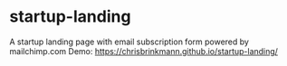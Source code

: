 # startup-landing
A startup landing page with email subscription form powered by mailchimp.com
Demo: https://chrisbrinkmann.github.io/startup-landing/
